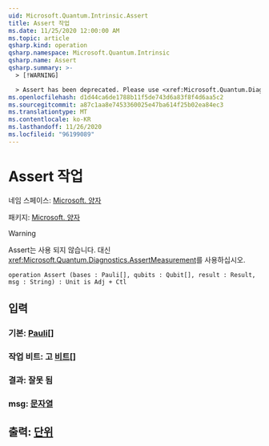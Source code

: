```yaml
---
uid: Microsoft.Quantum.Intrinsic.Assert
title: Assert 작업
ms.date: 11/25/2020 12:00:00 AM
ms.topic: article
qsharp.kind: operation
qsharp.namespace: Microsoft.Quantum.Intrinsic
qsharp.name: Assert
qsharp.summary: >-
  > [!WARNING]

  > Assert has been deprecated. Please use <xref:Microsoft.Quantum.Diagnostics.AssertMeasurement> instead.
ms.openlocfilehash: d1d44ca6de1788b11f5de743d6a83f8f4d6aa5c2
ms.sourcegitcommit: a87c1aa8e7453360025e47ba614f25b02ea84ec3
ms.translationtype: MT
ms.contentlocale: ko-KR
ms.lasthandoff: 11/26/2020
ms.locfileid: "96199089"
---
```

# <a name="assert-operation"></a>Assert 작업

네임 스페이스: [Microsoft. 양자](xref:Microsoft.Quantum.Intrinsic)

패키지: [Microsoft. 양자](https://nuget.org/packages/Microsoft.Quantum.QSharp.Core)


> [!WARNING]
> Assert는 사용 되지 않습니다. 대신 <xref:Microsoft.Quantum.Diagnostics.AssertMeasurement>를 사용하십시오.



```qsharp
operation Assert (bases : Pauli[], qubits : Qubit[], result : Result, msg : String) : Unit is Adj + Ctl
```


## <a name="input"></a>입력

### <a name="bases--pauli"></a>기본: [Pauli](xref:microsoft.quantum.lang-ref.pauli)[]




### <a name="qubits--qubit"></a>작업 비트: 고 [비트](xref:microsoft.quantum.lang-ref.qubit)[]




### <a name="result--__invalidresult__"></a>결과: __잘못 <Result> 됨__




### <a name="msg--string"></a>msg: [문자열](xref:microsoft.quantum.lang-ref.string)





## <a name="output--unit"></a>출력: [단위](xref:microsoft.quantum.lang-ref.unit)

